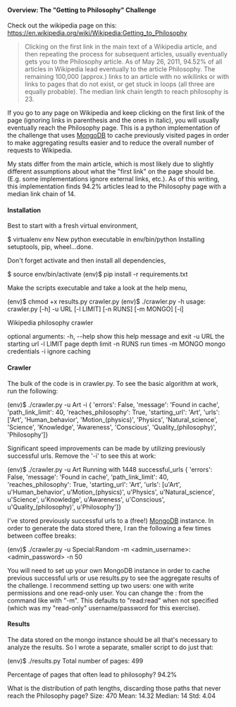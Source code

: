 

#### Overview: The "Getting to Philosophy" Challenge

Check out the wikipedia page on this: https://en.wikipedia.org/wiki/Wikipedia:Getting_to_Philosophy

> Clicking on the first link in the main text of a Wikipedia article, and then repeating the process for subsequent articles, usually eventually gets you to the Philosophy article. As of May 26, 2011, 94.52% of all articles in Wikipedia lead eventually to the article Philosophy. The remaining 100,000 (approx.) links to an article with no wikilinks or with links to pages that do not exist, or get stuck in loops (all three are equally probable). The median link chain length to reach philosophy is 23.

If you go to any page on Wikipedia and keep clicking on the first link of the page (ignoring links in parenthesis and the ones in italic), you will usually eventually reach the Philosophy page. This is a python implementation of the challenge that uses [MongoDB](https://mlab.com) to cache previously visited pages in order to make aggregating results easier and to reduce the overall number of requests to Wikipedia.

My stats differ from the main article, which is most likely due to slightly different assumptions about what the "first link" on the page should be. (E.g. some implementations ignore external links, etc.). As of this writing, this implementation finds 94.2% articles lead to the Philosophy page with a median link chain of 14.


#### Installation

Best to start with a fresh virtual environment,

  $ virtualenv env
  New python executable in env/bin/python
  Installing setuptools, pip, wheel...done.

Don't forget activate and then install all dependencies,

  $ source env/bin/activate
  (env)$ pip install -r requirements.txt

Make the scripts executable and take a look at the help menu,

  (env)$ chmod +x results.py crawler.py
  (env)$ ./crawler.py -h
  usage: crawler.py [-h] -u URL [-l LIMIT] [-n RUNS] [-m MONGO] [-i]

  Wikipedia philosophy crawler

  optional arguments:
    -h, --help  show this help message and exit
    -u URL      the starting url
    -l LIMIT    page depth limit
    -n RUNS     run <n> times
    -m MONGO    mongo credentials
    -i          ignore caching

#### Crawler

The bulk of the code is in crawler.py. To see the basic algorithm at work, run the following:

  (env)$ ./crawler.py -u Art -i
  { 'errors': False,
    'message': 'Found in cache',
    'path_link_limit': 40,
    'reaches_philosophy': True,
    'starting_url': 'Art',
    'urls': ['Art',
            'Human_behavior',
            'Motion_(physics)',
            'Physics',
            'Natural_science',
            'Science',
            'Knowledge',
            'Awareness',
            'Conscious',
            'Quality_(philosophy)',
            'Philosophy']}

Significant speed improvements can be made by utilizing previously successful urls. Remove the '-i' to see this at work:

  (env)$ ./crawler.py -u Art
  Running with 1448 successful_urls
  { 'errors': False,
    'message': 'Found in cache',
    'path_link_limit': 40,
    'reaches_philosophy': True,
    'starting_url': 'Art',
    'urls': [u'Art',
            u'Human_behavior',
            u'Motion_(physics)',
            u'Physics',
            u'Natural_science',
            u'Science',
            u'Knowledge',
            u'Awareness',
            u'Conscious',
            u'Quality_(philosophy)',
            u'Philosophy']}

I've stored previously successful urls to a (free!) [MongoDB](https://mlab.com) instance. In order to generate the data stored there, I ran the following a few times between coffee breaks:

  (env)$ ./crawler.py -u Special:Random -m <admin_username>:<admin_password> -n 50

You will need to set up your own MongoDB instance in order to cache previous successful urls or use results.py to see the aggregate results of the challenge. I recommend setting up two users: one with write permissions and one read-only user. You can change the <username>:<password> from the command like with "-m". This defaults to "read:read" when not specified (which was my "read-only" username/password for this exercise).


#### Results

The data stored on the mongo instance should be all that's necessary to analyze the results. So I wrote a separate, smaller script to do just that:

(env)$ ./results.py
Total number of pages: 499

Percentage of pages that often lead to philosophy? 94.2%

What is the distribution of path lengths, discarding those paths that never reach the Philosophy page?
Size:  470
Mean: 14.32
Median: 14
Std: 4.04
